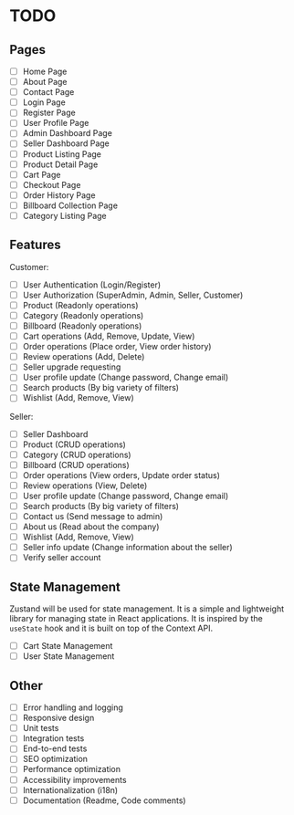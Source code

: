 # TODO

## Pages

- [ ] Home Page
- [ ] About Page
- [ ] Contact Page
- [ ] Login Page
- [ ] Register Page
- [ ] User Profile Page
- [ ] Admin Dashboard Page
- [ ] Seller Dashboard Page
- [ ] Product Listing Page
- [ ] Product Detail Page
- [ ] Cart Page
- [ ] Checkout Page
- [ ] Order History Page
- [ ] Billboard Collection Page
- [ ] Category Listing Page

## Features

Customer:

- [ ] User Authentication (Login/Register)
- [ ] User Authorization (SuperAdmin, Admin, Seller, Customer)
- [ ] Product (Readonly operations)
- [ ] Category (Readonly operations)
- [ ] Billboard (Readonly operations)
- [ ] Cart operations (Add, Remove, Update, View)
- [ ] Order operations (Place order, View order history)
- [ ] Review operations (Add, Delete)
- [ ] Seller upgrade requesting
- [ ] User profile update (Change password, Change email)
- [ ] Search products (By big variety of filters)
- [ ] Wishlist (Add, Remove, View)

Seller:

- [ ] Seller Dashboard
- [ ] Product (CRUD operations)
- [ ] Category (CRUD operations)
- [ ] Billboard (CRUD operations)
- [ ] Order operations (View orders, Update order status)
- [ ] Review operations (View, Delete)
- [ ] User profile update (Change password, Change email)
- [ ] Search products (By big variety of filters)
- [ ] Contact us (Send message to admin)
- [ ] About us (Read about the company)
- [ ] Wishlist (Add, Remove, View)
- [ ] Seller info update (Change information about the seller)
- [ ] Verify seller account

## State Management

Zustand will be used for state management. It is a simple and lightweight library for managing state in React
applications. It is inspired by the `useState` hook and it is built on top of the Context API.

- [ ] Cart State Management
- [ ] User State Management

## Other

- [ ] Error handling and logging
- [ ] Responsive design
- [ ] Unit tests
- [ ] Integration tests
- [ ] End-to-end tests
- [ ] SEO optimization
- [ ] Performance optimization
- [ ] Accessibility improvements
- [ ] Internationalization (i18n)
- [ ] Documentation (Readme, Code comments)